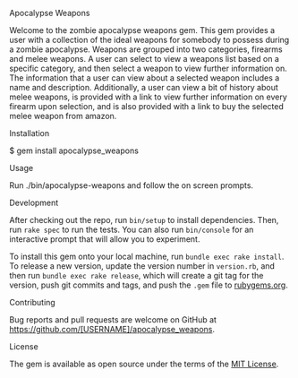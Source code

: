Apocalypse Weapons 

Welcome to the zombie apocalypse weapons gem. This gem provides a user with a collection of the ideal weapons for somebody to possess during a zombie apocalypse. Weapons are grouped into two categories, firearms and melee weapons. A user can select to view a weapons list based on a specific category, and then select a weapon to view further information on. The information that a user can view about a selected weapon includes a name and description. Additionally, a user can view a bit of history about melee weapons, is provided with a link to view further information on every firearm upon selection, and is also provided with a link to buy the selected melee weapon from amazon.

 Installation

$ gem install apocalypse_weapons

Usage

Run  ./bin/apocalypse-weapons and follow the on screen prompts.

Development

After checking out the repo, run `bin/setup` to install dependencies. Then, run `rake spec` to run the tests. You can also run `bin/console` for an interactive prompt that will allow you to experiment.

To install this gem onto your local machine, run `bundle exec rake install`. To release a new version, update the version number in `version.rb`, and then run `bundle exec rake release`, which will create a git tag for the version, push git commits and tags, and push the `.gem` file to [rubygems.org](https://rubygems.org).

Contributing

Bug reports and pull requests are welcome on GitHub at https://github.com/[USERNAME]/apocalypse_weapons.

 License

The gem is available as open source under the terms of the [MIT License](https://opensource.org/licenses/MIT).
